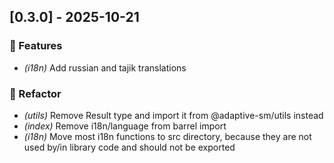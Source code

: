 ## [0.3.0] - 2025-10-21

### 🚀 Features

- *(i18n)* Add russian and tajik translations

### 🚜 Refactor

- *(utils)* Remove Result type and import it from @adaptive-sm/utils instead
- *(index)* Remove i18n/language from barrel import
- *(i18n)* Move most i18n functions to src directory, because they are not used by/in library code and should not be exported
